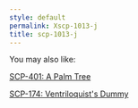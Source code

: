 ```yaml
---
style: default
permalink: Xscp-1013-j
title: scp-1013-j
---
```

You may also like:

[SCP-401: A Palm Tree](http://scp-wiki.net/scp-401)

[SCP-174: Ventriloquist's Dummy](http://scp-wiki.net/scp-174)
